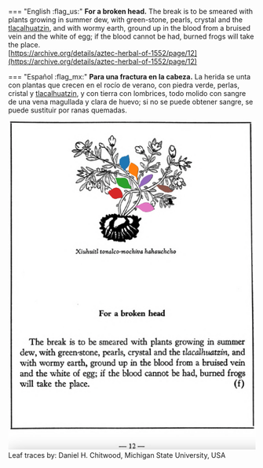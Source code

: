 
=== "English :flag_us:"
    **For a broken head.** The break is to be smeared with plants growing in summer dew, with green-stone, pearls, crystal and the [tlacalhuatzin](tlacal-huatzin.md), and with wormy earth, ground up in the blood from a bruised vein and the white of egg; if the blood cannot be had, burned frogs will take the place.  
    [https://archive.org/details/aztec-herbal-of-1552/page/12](https://archive.org/details/aztec-herbal-of-1552/page/12)  


=== "Español :flag_mx:"
    **Para una fractura en la cabeza.**  La herida se unta con plantas que crecen en el rocío de verano, con piedra verde, perlas, cristal y [tlacalhuatzin](tlacal-huatzin.md), y con tierra con lombrices, todo molido con sangre de una vena magullada y clara de huevo; si no se puede obtener sangre, se puede sustituir por ranas quemadas.  


![D_p012.png](assets/D_p012.png)  
Leaf traces by: Daniel H. Chitwood, Michigan State University, USA  